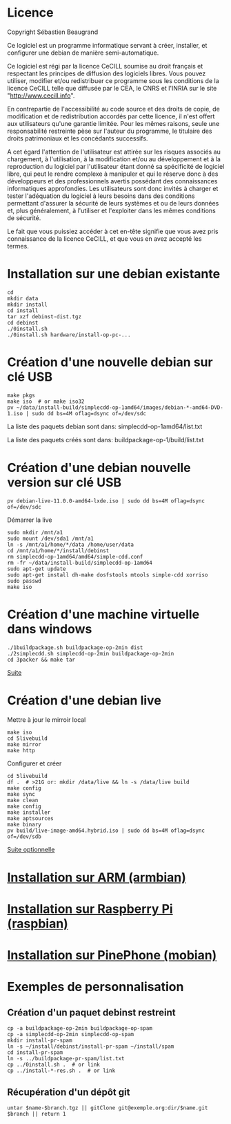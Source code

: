 # Licence

Copyright Sébastien Beaugrand

Ce logiciel est un programme informatique servant à créer, installer, et
configurer une debian de manière semi-automatique.

Ce logiciel est régi par la licence CeCILL soumise au droit français et
respectant les principes de diffusion des logiciels libres. Vous pouvez
utiliser, modifier et/ou redistribuer ce programme sous les conditions
de la licence CeCILL telle que diffusée par le CEA, le CNRS et l'INRIA
sur le site "http://www.cecill.info".

En contrepartie de l'accessibilité au code source et des droits de copie,
de modification et de redistribution accordés par cette licence, il n'est
offert aux utilisateurs qu'une garantie limitée.  Pour les mêmes raisons,
seule une responsabilité restreinte pèse sur l'auteur du programme,  le
titulaire des droits patrimoniaux et les concédants successifs.

A cet égard  l'attention de l'utilisateur est attirée sur les risques
associés au chargement,  à l'utilisation,  à la modification et/ou au
développement et à la reproduction du logiciel par l'utilisateur étant
donné sa spécificité de logiciel libre, qui peut le rendre complexe à
manipuler et qui le réserve donc à des développeurs et des professionnels
avertis possédant  des  connaissances  informatiques approfondies.  Les
utilisateurs sont donc invités à charger  et  tester  l'adéquation  du
logiciel à leurs besoins dans des conditions permettant d'assurer la
sécurité de leurs systèmes et ou de leurs données et, plus généralement,
à l'utiliser et l'exploiter dans les mêmes conditions de sécurité.

Le fait que vous puissiez accéder à cet en-tête signifie que vous avez
pris connaissance de la licence CeCILL, et que vous en avez accepté les
termes.

# Installation sur une debian existante
```
cd
mkdir data
mkdir install
cd install
tar xzf debinst-dist.tgz
cd debinst
./0install.sh
./0install.sh hardware/install-op-pc-...
```

# Création d'une nouvelle debian sur clé USB
```
make pkgs
make iso  # or make iso32
pv ~/data/install-build/simplecdd-op-1amd64/images/debian-*-amd64-DVD-1.iso | sudo dd bs=4M oflag=dsync of=/dev/sdc
```
La liste des paquets debian sont dans: simplecdd-op-1amd64/list.txt

La liste des paquets créés sont dans: buildpackage-op-1/build/list.txt

# Création d'une debian nouvelle version sur clé USB
```
pv debian-live-11.0.0-amd64-lxde.iso | sudo dd bs=4M oflag=dsync of=/dev/sdc
```
Démarrer la live
```
sudo mkdir /mnt/a1
sudo mount /dev/sda1 /mnt/a1
ln -s /mnt/a1/home/*/data /home/user/data
cd /mnt/a1/home/*/install/debinst
rm simplecdd-op-1amd64/amd64/simple-cdd.conf
rm -fr ~/data/install-build/simplecdd-op-1amd64
sudo apt-get update
sudo apt-get install dh-make dosfstools mtools simple-cdd xorriso
sudo passwd
make iso
```

# Création d'une machine virtuelle dans windows
```
./1buildpackage.sh buildpackage-op-2min dist
./2simplecdd.sh simplecdd-op-2min buildpackage-op-2min
cd 3packer && make tar
```
[Suite](3packer/README.md)

# Création d'une debian live
Mettre à jour le mirroir local
```
make iso
cd 5livebuild
make mirror
make http
```
Configurer et créer
```
cd 5livebuild
df .  # >21G or: mkdir /data/live && ln -s /data/live build
make config
make sync
make clean
make config
make installer
make aptsources
make binary
pv build/live-image-amd64.hybrid.iso | sudo dd bs=4M oflag=dsync of=/dev/sdb
```
[Suite optionnelle](5livebuild/README.md)

# [Installation sur ARM (armbian)](armbian/README.md)

# [Installation sur Raspberry Pi (raspbian)](rpi/README.md)

# [Installation sur PinePhone (mobian)](mobian/README.md)

# Exemples de personnalisation

## Création d'un paquet debinst restreint
```
cp -a buildpackage-op-2min buildpackage-op-spam
cp -a simplecdd-op-2min simplecdd-op-spam
mkdir install-pr-spam
ln -s ~/install/debinst/install-pr-spam ~/install/spam
cd install-pr-spam
ln -s ../buildpackage-pr-spam/list.txt
cp ../0install.sh .  # or link
cp ../install-*-res.sh .  # or link
```

## Récupération d'un dépôt git
```
untar $name-$branch.tgz || gitClone git@exemple.org:dir/$name.git $branch || return 1
```
